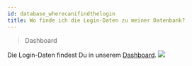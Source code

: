 ```yaml
---
id: database_wherecanifindthelogin
title: Wo finde ich die Login-Daten zu meiner Datenbank?
---
```


>Dashboard

Die Login-Daten findest Du in unserem [Dashboard](https://dash.robin-it.de/manage/database).
![](https://screen.r-it.link/Zono0/faLoWOQi13.png/raw)